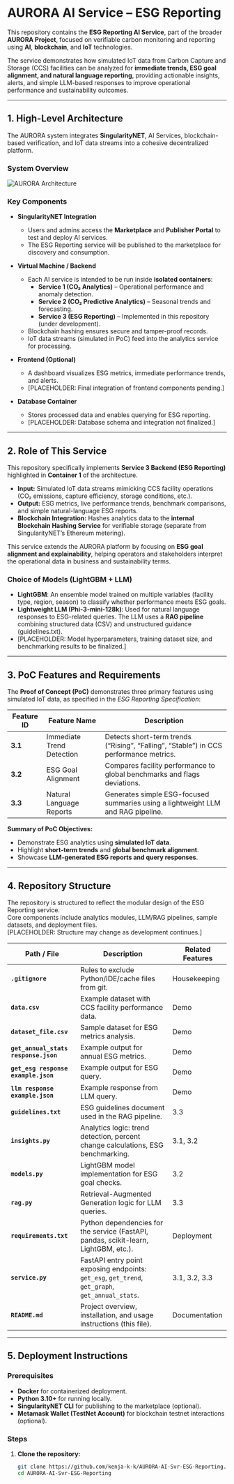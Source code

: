 # AURORA AI Service – ESG Reporting

This repository contains the **ESG Reporting AI Service**, part of the broader **AURORA Project**, focused on verifiable carbon monitoring and reporting using **AI**, **blockchain**, and **IoT** technologies.

The service demonstrates how simulated IoT data from Carbon Capture and Storage (CCS) facilities can be analyzed for **immediate trends, ESG goal alignment, and natural language reporting**, providing actionable insights, alerts, and simple LLM-based responses to improve operational performance and sustainability outcomes.

---

## 1. High-Level Architecture

The AURORA system integrates **SingularityNET**, AI Services, blockchain-based verification, and IoT data streams into a cohesive decentralized platform.

### System Overview
![AURORA Architecture](Architecture.jpg)

### Key Components
- **SingularityNET Integration**
  - Users and admins access the **Marketplace** and **Publisher Portal** to test and deploy AI services.
  - The ESG Reporting service will be published to the marketplace for discovery and consumption.

- **Virtual Machine / Backend**
  - Each AI service is intended to be run inside **isolated containers**:
    - **Service 1 (CO₂ Analytics)** – Operational performance and anomaly detection.
    - **Service 2 (CO₂ Predictive Analytics)** – Seasonal trends and forecasting.
    - **Service 3 (ESG Reporting)** – Implemented in this repository (under development).
  - Blockchain hashing ensures secure and tamper-proof records.
  - IoT data streams (simulated in PoC) feed into the analytics service for processing.

- **Frontend (Optional)**  
  - A dashboard visualizes ESG metrics, immediate performance trends, and alerts.  
  - [PLACEHOLDER: Final integration of frontend components pending.]  

- **Database Container**  
  - Stores processed data and enables querying for ESG reporting.  
  - [PLACEHOLDER: Database schema and integration not finalized.]  

---

## 2. Role of This Service

This repository specifically implements **Service 3 Backend (ESG Reporting)** highlighted in **Container 1** of the architecture.

- **Input:** Simulated IoT data streams mimicking CCS facility operations (CO₂ emissions, capture efficiency, storage conditions, etc.).  
- **Output:** ESG metrics, live performance trends, benchmark comparisons, and simple natural-language ESG reports.  
- **Blockchain Integration:** Hashes analytics data to the **internal Blockchain Hashing Service** for verifiable storage (separate from SingularityNET’s Ethereum metering).  

This service extends the AURORA platform by focusing on **ESG goal alignment and explainability**, helping operators and stakeholders interpret the operational data in business and sustainability terms.

### Choice of Models (LightGBM + LLM)
- **LightGBM**: An ensemble model trained on multiple variables (facility type, region, season) to classify whether performance meets ESG goals.  
- **Lightweight LLM (Phi-3-mini-128k)**: Used for natural language responses to ESG-related queries. The LLM uses a **RAG pipeline** combining structured data (CSV) and unstructured guidance (guidelines.txt).  
- [PLACEHOLDER: Model hyperparameters, training dataset size, and benchmarking results to be finalized.]  

---

## 3. PoC Features and Requirements

The **Proof of Concept (PoC)** demonstrates three primary features using simulated IoT data, as specified in the *ESG Reporting Specification*:

| Feature ID | Feature Name              | Description                                                                 |
|------------|---------------------------|-----------------------------------------------------------------------------|
| **3.1**    | Immediate Trend Detection | Detects short-term trends (“Rising”, “Falling”, “Stable”) in CCS performance metrics. |
| **3.2**    | ESG Goal Alignment        | Compares facility performance to global benchmarks and flags deviations.    |
| **3.3**    | Natural Language Reports  | Generates simple ESG-focused summaries using a lightweight LLM and RAG pipeline. |

**Summary of PoC Objectives:**
- Demonstrate ESG analytics using **simulated IoT data**.  
- Highlight **short-term trends** and **global benchmark alignment**.  
- Showcase **LLM-generated ESG reports and query responses**.  

---

## 4. Repository Structure

The repository is structured to reflect the modular design of the ESG Reporting service.  
Core components include analytics modules, LLM/RAG pipelines, sample datasets, and deployment files.  
[PLACEHOLDER: Structure may change as development continues.]

| Path / File                | Description                                                                                       | Related Features |
|-----------------------------|---------------------------------------------------------------------------------------------------|------------------|
| **`.gitignore`**            | Rules to exclude Python/IDE/cache files from git.                                                 | Housekeeping |
| **`data.csv`**              | Example dataset with CCS facility performance data.                                               | Demo |
| **`dataset_file.csv`**      | Sample dataset for ESG metrics analysis.                                                          | Demo |
| **`get_annual_stats response.json`** | Example output for annual ESG metrics.                                                     | Demo |
| **`get_esg response example.json`**  | Example output for ESG query.                                                              | Demo |
| **`llm response example.json`**      | Example response from LLM query.                                                           | Demo |
| **`guidelines.txt`**        | ESG guidelines document used in the RAG pipeline.                                                 | 3.3 |
| **`insights.py`**           | Analytics logic: trend detection, percent change calculations, ESG benchmarking.                  | 3.1, 3.2 |
| **`models.py`**             | LightGBM model implementation for ESG goal checks.                                                | 3.2 |
| **`rag.py`**                | Retrieval-Augmented Generation logic for LLM queries.                                             | 3.3 |
| **`requirements.txt`**      | Python dependencies for the service (FastAPI, pandas, scikit-learn, LightGBM, etc.).              | Deployment |
| **`service.py`**            | FastAPI entry point exposing endpoints: `get_esg`, `get_trend`, `get_graph`, `get_annual_stats`.   | 3.1, 3.2, 3.3 |
| **`README.md`**             | Project overview, installation, and usage instructions (this file).                               | Documentation |

---

## 5. Deployment Instructions

### Prerequisites
- **Docker** for containerized deployment.  
- **Python 3.10+** for running locally.  
- **SingularityNET CLI** for publishing to the marketplace (optional).  
- **Metamask Wallet (TestNet Account)** for blockchain testnet interactions (optional).  

### Steps

1. **Clone the repository:**
   ```bash
   git clone https://github.com/kenja-k-k/AURORA-AI-Svr-ESG-Reporting.git
   cd AURORA-AI-Svr-ESG-Reporting
